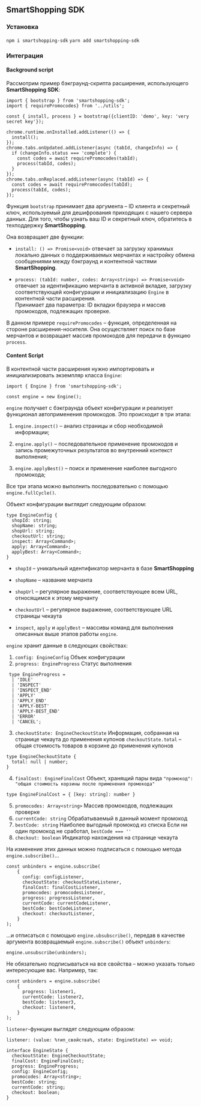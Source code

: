 ## SmartShopping SDK

### Установка

`npm i smartshopping-sdk`
`yarn add smartshopping-sdk`

### Интеграция

#### Background script

Рассмотрим пример бэкграунд-скрипта расширения, использующего **SmartShopping SDK**:

```
import { bootstrap } from 'smartshopping-sdk';
import { requirePromocodes} from '../utils';

const { install, process } = bootstrap({clientID: 'demo', key: 'very secret key'});

chrome.runtime.onInstalled.addListener(() => {
  install();
});
chrome.tabs.onUpdated.addListener(async (tabId, changeInfo) => {
  if (changeInfo.status === 'complete') {
    const codes = await requirePromocodes(tabId);
    process(tabId, codes);
  }
});
chrome.tabs.onReplaced.addListener(async (tabId) => {
  const codes = await requirePromocodes(tabId);
  process(tabId, codes);
});
```

Функция `bootstrap` принимает два аргумента – ID клиента и секретный ключ, используемый для дешифрования приходящих с нашего сервера данных. Для того, чтобы узнать ваш ID и секретный ключ, обратитесь в техподдержку **SmartShopping**.

Она возвращает две функции:

- `install: () => Promise<void>` отвечает за загрузку хранимых локально данных о поддерживаемых мерчантах и настройку обмена сообщениями между бэкграунд и контентной частями **SmartShopping**.

- `process: (tabId: number, codes: Array<string>) => Promise<void>` отвечает за идентификацию мерчанта в активной вкладке, загрузку соответствующей конфигурации и инициализацию `Engine` в контентной части расширения.  
  Принимает два параметра: ID вкладки браузера и массив промокодов, подлежащих проверке.

В данном примере `requirePromocodes` – функция, определенная на стороне расширения-носителя. Она осуществляет поиск по базе мерчантов и возвращает массив промокодов для передачи в функцию `process`.

#### Content Script

В контентной части расширения нужно импортировать и инициализировать экземпляр класса `Engine`:

```
import { Engine } from 'smartshopping-sdk';

const engine = new Engine();
```

`engine` получает с бэкграунда объект конфигурации и реализует функционал автоприменения промокодов.
Это происходит в три этапа:

1. `engine.inspect()` – анализ страницы и сбор необходимой информации;

2. `engine.apply()` – последовательное применение промокодов и запись промежуточных результатов во внутренний контекст выполнения;

3. `engine.applyBest()` – поиск и применение наиболее выгодного промокода;

Все три этапа можно выполнить последовательно с помощью `engine.fullCycle()`.

Объект конфигурации выглядит следующим образом:

```
type EngineConfig {
  shopId: string;
  shopName: string;
  shopUrl: string;
  checkoutUrl: string;
  inspect: Array<Command>;
  apply: Array<Command>;
  applyBest: Array<Command>;
}
```

- `shopId` – уникальный идентификатор мерчанта в базе **SmartShopping**

- `shopName` – название мерчанта

- `shopUrl` – регулярное выражение, соответствующее всем URL, относящимся к этому мерчанту

- `checkoutUrl` – регулярное выражение, соответствующее URL страницы чекаута

- `inspect`, `apply` и `applyBest` – массивы команд для выполнения описанных выше этапов работы `engine`.

`engine` хранит данные в следующих свойствах:

1. `config: EngineConfig`
   Объек конфигурации
2. `progress: EngineProgress`
   Статус выполнения

```
 type EngineProgress =
  | 'IDLE'
  | 'INSPECT'
  | 'INSPECT_END'
  | 'APPLY'
  | 'APPLY_END'
  | 'APPLY-BEST'
  | 'APPLY-BEST_END'
  | 'ERROR'
  | 'CANCEL';
```

3. `checkoutState: EngineCheckoutState`
   Информация, собранная на странице чекаута до применения купонов
   `checkoutState.total` – общая стоимость товаров в корзине до применения купонов

```
type EngineCheckoutState {
  total: null | number;
}
```

4. `finalCost: EngineFinalCost`
   Объект, хранящий пары вида `"промокод": "общая стоимость корзины после применения промокода"`

```
type EngineFinalCost = { [key: string]: number }
```

5. `promocodes: Array<string>`
   Массив промокодов, подлежащих проверке
6. `currentCode: string`
   Обрабатываемый в данный момент промокод
7. `bestCode: string`
   Наиболее выгодный промокод из списка
   Если ни один промокод не сработал, `bestCode === ''`
8. `checkout: boolean`
   Индикатор нахождения на странице чекаута

На изменение этих данных можно подписаться с помощью метода `engine.subscribe()`...

```
const unbinders = engine.subscribe(
    {
      config: configListener,
      checkoutState: checkoutStateListener,
      finalCost: finalCostListener,
      promocodes: promocodesListener,
      progress: progressListener,
      currentCode: currentCodeListener,
      bestCode: bestCodeListener,
      checkout: checkoutListener,
    }
);
```

...и отписаться с помощью `engine.ubsubscribe()`, передав в качестве аргумента возвращаемый `engine.subscribe()` объект `unbinders`:

```
engine.unsubscribe(unbinders);
```

Не обязательно подписываться на все свойства – можно указать только интересующие вас.
Например, так:

```
const unbinders = engine.subscribe(
    {
      progress: listener1,
      currentCode: listener2,
      bestCode: listener3,
      checkout: listener4,
    }
);
```

`listener`-функции выглядят следующим образом:

```
listener: (value: %тип_свойства%, state: EngineState) => void;

interface EngineState {
  checkoutState: EngineCheckoutState;
  finalCost: EngineFinalCost;
  progress: EngineProgress;
  config: EngineConfig;
  promocodes: Array<string>;
  bestCode: string;
  currentCode: string;
  checkout: boolean;
}
```
